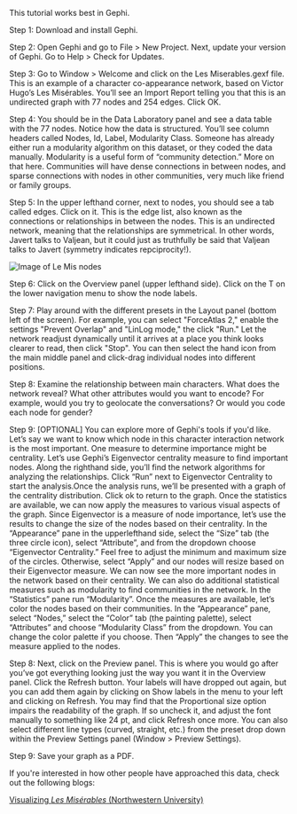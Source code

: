 This tutorial works best in Gephi. 

Step 1: Download and install Gephi. 

Step 2: Open Gephi and go to File > New Project. Next, update your version of Gephi. Go to Help > Check for Updates. 

Step 3: Go to Window > Welcome and click on the Les Miserables.gexf file. This is an example of a character co-appearance network, based on Victor Hugo’s Les Misérables. You’ll see an Import Report telling you that this is an undirected graph with 77 nodes and 254 edges. Click OK.

Step 4: You should be in the Data Laboratory panel and see a data table with the 77 nodes. Notice how the data is structured. You’ll see column headers called Nodes, Id, Label, Modularity Class. Someone has already either run a modularity algorithm on this dataset, or they coded the data manually. Modularity is a useful form of “community detection.” More on that here. Communities will have dense connections in between nodes, and sparse connections with nodes in other communities, very much like friend or family groups.

Step 5: In the upper lefthand corner, next to nodes, you should see a tab called edges. Click on it. This is the edge list, also known as the connections or relationships in between the nodes. This is an undirected network, meaning that the relationships are symmetrical. In other words, Javert talks to Valjean, but it could just as truthfully be said that Valjean talks to Javert (symmetry indicates repciprocity!).

![Image of Le Mis nodes](networks/images/terminology-for-networks.png)

Step 6: Click on the Overview panel (upper lefthand side). Click on the T on the lower navigation menu to show the node labels.

Step 7: Play around with the different presets in the Layout panel (bottom left of the screen). For example, you can select "ForceAtlas 2," enable the settings "Prevent Overlap" and "LinLog mode," the click "Run." Let the network readjust dynamically until it arrives at a place you think looks clearer to read, then click "Stop". You can then select the hand icon from the main middle panel and click-drag individual nodes into different positions.

Step 8: Examine the relationship between main characters. What does the network reveal? What other attributes would you want to encode? For example, would you try to geolocate the conversations? Or would you code each node for gender?

Step 9: [OPTIONAL] You can explore more of Gephi's tools if you'd like. Let’s say we want to know which node in this character interaction network is the most important. One measure to determine importance might be centrality. Let’s use Gephi’s Eigenvector centrality measure to find important nodes. Along the righthand side, you’ll find the network algorithms for analyzing the relationships. Click “Run” next to Eigenvector Centrality to start the analysis.Once the analysis runs, we’ll be presented with a graph of the centrality distribution. Click ok to return to the graph. Once the statistics are available, we can now apply the measures to various visual aspects of the graph. Since Eigenvector is a measure of node importance, let’s use the results to change the size of the nodes based on their centrality. In the “Appearance” pane in the upperlefthand side, select the “Size” tab (the three circle icon), select “Attribute”, and from the dropdown choose “Eigenvector Centrality.” Feel free to adjust the minimum and maximum size of the circles. Otherwise, select “Apply” and our nodes will resize based on their Eigenvector measure. We can now see the more important nodes in the network based on their centrality. We can also do additional statistical measures such as modularity to find communities in the network. In the “Statistics” pane run “Modularity”. Once the measures are available, let’s color the nodes based on their communities. In the “Appearance” pane, select “Nodes,” select the “Color” tab (the painting palette), select “Attributes” and choose “Modularity Class” from the dropdown. You can change the color palette if you choose. Then “Apply” the changes to see the measure applied to the nodes.

Step 8: Next, click on the Preview panel. This is where you would go after you’ve got everything looking just the way you want it in the Overview panel. Click the Refresh button. Your labels will have dropped out again, but you can add them again by clicking on Show labels in the menu to your left and clicking on Refresh. You may find that the Proportional size option impairs the readability of the graph. If so uncheck it, and adjust the font manually to something like 24 pt, and click Refresh once more. You can also select different line types (curved, straight, etc.) from the preset drop down within the Preview Settings panel (Window > Preview Settings). 

Step 9: Save your graph as a PDF.

If you're interested in how other people have approached this data, check out the following blogs:

[Visualizing <i>Les Misérables</i> (Northwestern University)](https://lesmiserables.mla.hcommons.org/)
